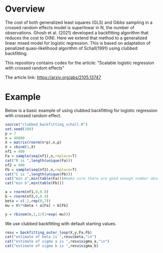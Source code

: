 # Overview

The cost of both generalized least squares (GLS) and Gibbs sampling in a crossed random effects model is superlinear in N, the number of observations. Ghosh et al. (2021) developed a backfitting algorithm that reduces the cost to O(N). Here we extend that method to a generalized linear mixed model for logistic regression. This is based on adaptation of penalized quasi-likelihood algorithm of Schall(1991) using clubbed backfitting.

This repository contains codes for the article: "Scalable logistic regression with crossed random effects"

The article link: https://arxiv.org/abs/2105.13747

# Example 
Below is a basic example of using clubbed backfitting for logistic regression with crossed random effect. 


```r
source("clubbed_backfitting_schall.R")
set.seed(100)
p = 7
n = 40000
X = matrix(rnorm(n*p),n,p)
X = cbind(1,X)
nf1 = 400 
Fa = sample(seq(nf1),n,replace=T)
cat("R is ",length(unique(Fa)))
nf2 = 400 
Fb = sample(seq(nf2),n,replace=T)
cat("C is ",length(unique(Fb)))
cat("min a",min(table(Fa)))#make sure there are good enough number observations for each level for PQL to be good
cat("min b",min(table(Fb)))

a = rnorm(nf1,0,0.8)
b = rnorm(nf2,0,0.4)
beta = c(-2,rep(0,7))
mu = X%*%beta + a[Fa] + b[Fb]

y = rbinom(n,1,1/(1+exp(-mu)))
```

We use clubbed backfitting with default starting values.
```r
resu = backfitting_outer_loop(X,y,Fa,Fb)
cat("estimate of beta is ",resu$beta,"\n")
cat("estimate of sigma a is ",resu$sigma_a,"\n")
cat("estimate of sigma b is ",resu$sigma_b)
```


